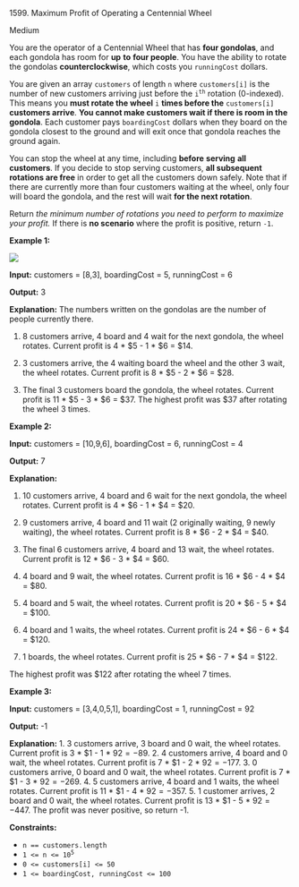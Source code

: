 1599\. Maximum Profit of Operating a Centennial Wheel

Medium

You are the operator of a Centennial Wheel that has **four gondolas**, and each gondola has room for **up** **to** **four people**. You have the ability to rotate the gondolas **counterclockwise**, which costs you `runningCost` dollars.

You are given an array `customers` of length `n` where `customers[i]` is the number of new customers arriving just before the <code>i<sup>th</sup></code> rotation (0-indexed). This means you **must rotate the wheel** `i` **times before the** `customers[i]` **customers arrive**. **You cannot make customers wait if there is room in the gondola**. Each customer pays `boardingCost` dollars when they board on the gondola closest to the ground and will exit once that gondola reaches the ground again.

You can stop the wheel at any time, including **before** **serving** **all** **customers**. If you decide to stop serving customers, **all subsequent rotations are free** in order to get all the customers down safely. Note that if there are currently more than four customers waiting at the wheel, only four will board the gondola, and the rest will wait **for the next rotation**.

Return _the minimum number of rotations you need to perform to maximize your profit._ If there is **no scenario** where the profit is positive, return `-1`.

**Example 1:**

![](https://assets.leetcode.com/uploads/2020/09/09/wheeldiagram12.png)

**Input:** customers = [8,3], boardingCost = 5, runningCost = 6

**Output:** 3

**Explanation:** The numbers written on the gondolas are the number of people currently there.

1. 8 customers arrive, 4 board and 4 wait for the next gondola, the wheel rotates. Current profit is 4 \* $5 - 1 \* $6 = $14.

2. 3 customers arrive, the 4 waiting board the wheel and the other 3 wait, the wheel rotates. Current profit is 8 \* $5 - 2 \* $6 = $28.

3. The final 3 customers board the gondola, the wheel rotates. Current profit is 11 \* $5 - 3 \* $6 = $37. The highest profit was $37 after rotating the wheel 3 times.

**Example 2:**

**Input:** customers = [10,9,6], boardingCost = 6, runningCost = 4

**Output:** 7

**Explanation:**

1. 10 customers arrive, 4 board and 6 wait for the next gondola, the wheel rotates. Current profit is 4 \* $6 - 1 \* $4 = $20.

2. 9 customers arrive, 4 board and 11 wait (2 originally waiting, 9 newly waiting), the wheel rotates. Current profit is 8 \* $6 - 2 \* $4 = $40.

3. The final 6 customers arrive, 4 board and 13 wait, the wheel rotates. Current profit is 12 \* $6 - 3 \* $4 = $60.

4. 4 board and 9 wait, the wheel rotates. Current profit is 16 \* $6 - 4 \* $4 = $80.

5. 4 board and 5 wait, the wheel rotates. Current profit is 20 \* $6 - 5 \* $4 = $100.

6. 4 board and 1 waits, the wheel rotates. Current profit is 24 \* $6 - 6 \* $4 = $120.

7. 1 boards, the wheel rotates. Current profit is 25 \* $6 - 7 \* $4 = $122.

The highest profit was $122 after rotating the wheel 7 times.

**Example 3:**

**Input:** customers = [3,4,0,5,1], boardingCost = 1, runningCost = 92

**Output:** -1

**Explanation:** 1. 3 customers arrive, 3 board and 0 wait, the wheel rotates. Current profit is 3 \* $1 - 1 \* $92 = -$89. 2. 4 customers arrive, 4 board and 0 wait, the wheel rotates. Current profit is 7 \* $1 - 2 \* $92 = -$177. 3. 0 customers arrive, 0 board and 0 wait, the wheel rotates. Current profit is 7 \* $1 - 3 \* $92 = -$269. 4. 5 customers arrive, 4 board and 1 waits, the wheel rotates. Current profit is 11 \* $1 - 4 \* $92 = -$357. 5. 1 customer arrives, 2 board and 0 wait, the wheel rotates. Current profit is 13 \* $1 - 5 \* $92 = -$447. The profit was never positive, so return -1.

**Constraints:**

*   `n == customers.length`
*   <code>1 <= n <= 10<sup>5</sup></code>
*   `0 <= customers[i] <= 50`
*   `1 <= boardingCost, runningCost <= 100`